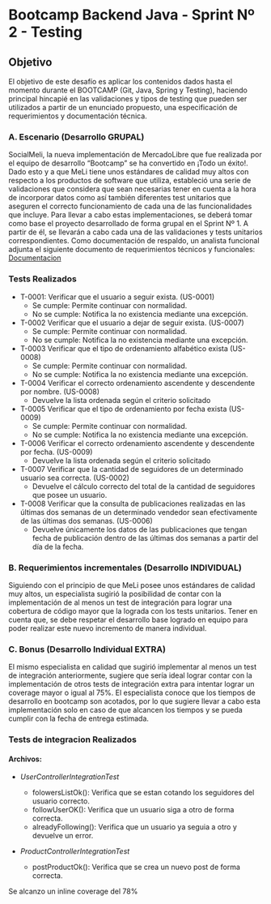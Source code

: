 
# Bootcamp Backend Java  - Sprint Nº 2 - Testing

## Objetivo

El objetivo de este desafío es aplicar los contenidos dados hasta el momento durante el BOOTCAMP (Git, Java, Spring y Testing), haciendo principal hincapié en las validaciones y tipos de testing que pueden ser utilizados a partir de un enunciado propuesto, una especificación de requerimientos y documentación técnica.

### A. Escenario (Desarrollo GRUPAL)
SocialMeli, la nueva implementación de MercadoLibre que fue realizada por el equipo de desarrollo “Bootcamp” se ha convertido en ¡Todo un éxito!. Dado esto y a que MeLi tiene unos estándares de calidad muy altos con respecto a los productos de software que utiliza, estableció una serie de validaciones que considera que sean necesarias tener en cuenta a la hora de incorporar datos como así también diferentes test unitarios que aseguren el correcto funcionamiento de cada una de las funcionalidades que incluye.
Para llevar a cabo estas implementaciones, se deberá tomar como base el proyecto desarrollado de forma grupal en el Sprint Nº 1. A partir de él, se llevarán a cabo cada una de las validaciones y tests unitarios correspondientes.
Como documentación de respaldo, un analista funcional adjunta el siguiente documento de requerimientos técnicos y funcionales: [Documentacion](https://docs.google.com/document/d/1f-M02GbaXRYO_g3zfcFqzoxZaM7Lg5WY/edit)

### Tests Realizados
- T-0001: Verificar que el usuario a seguir exista. (US-0001)
   + Se cumple: Permite continuar con normalidad.
   + No se cumple: Notifica la no existencia mediante una excepción.
- T-0002 Verificar que el usuario a dejar de seguir exista. (US-0007)
   + Se cumple: Permite continuar con normalidad.
   + No se cumple: Notifica la no existencia mediante una excepción.
- T-0003 Verificar que el tipo de ordenamiento alfabético exista (US-0008)
   + Se cumple: Permite continuar con normalidad.
   + No se cumple: Notifica la no existencia mediante una excepción.
- T-0004 Verificar el correcto ordenamiento ascendente y descendente por nombre. (US-0008)
   + Devuelve la lista ordenada según el criterio solicitado
- T-0005 Verificar que el tipo de ordenamiento por fecha exista (US-0009)
   + Se cumple: Permite continuar con normalidad.
   + No se cumple: Notifica la no existencia mediante una excepción.
- T-0006 Verificar el correcto ordenamiento ascendente y descendente por fecha. (US-0009)
   + Devuelve la lista ordenada según el criterio solicitado
- T-0007 Verificar que la cantidad de seguidores de un determinado usuario sea correcta. (US-0002)
   + Devuelve el cálculo correcto del total de la cantidad de seguidores que posee un usuario.
- T-0008 Verificar que la consulta de publicaciones realizadas en las últimas dos semanas de un determinado vendedor sean efectivamente de las últimas dos semanas. (US-0006)
   + Devuelve únicamente los datos de las publicaciones que tengan fecha de publicación dentro de las últimas dos semanas a partir del día de la fecha.


### B. Requerimientos incrementales (Desarrollo INDIVIDUAL)
Siguiendo con el principio de que MeLi posee unos estándares de calidad muy altos, un especialista sugirió la posibilidad de contar con la implementación de al menos un test de integración para lograr una cobertura de código mayor que la lograda con los tests unitarios.
Tener en cuenta que, se debe respetar el desarrollo base logrado en equipo para poder realizar este nuevo incremento de manera individual.


### C. Bonus  (Desarrollo Individual EXTRA)
El mismo especialista en calidad que sugirió implementar al menos un test de integración anteriormente, sugiere que sería ideal lograr contar con la implementación de otros tests de integración extra para intentar lograr un coverage mayor o igual al 75%.
El especialista conoce que los tiempos de desarrollo en bootcamp son acotados, por lo que sugiere llevar a cabo esta implementación solo en caso de que alcancen los tiempos y se pueda cumplir con la fecha de entrega estimada.

### Tests de integracion Realizados
#### Archivos:
- _UserControllerIntegrationTest_
   + folowersListOk(): Verifica que se estan cotando los seguidores del usuario correcto.
   + followUserOK(): Verifica que un usuario siga a otro de forma correcta.
   + alreadyFollowing(): Verifica que un usuario ya seguia a otro y devuelve un error.

- _ProductControllerIntegrationTest_
   + postProductOk(): Verifica que se crea un nuevo post de forma correcta.

Se alcanzo un inline coverage del 78%

